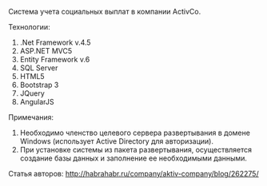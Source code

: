 Система учета социальных выплат в компании ActivCo.

Технологии:
1.  .Net Framework v.4.5
2.  ASP.NET MVC5
3.  Entity Framework v.6
4.  SQL Server
5.  HTML5
6.  Bootstrap 3
7.  JQuery
8.  AngularJS

Примечания:
1.  Необходимо членство целевого сервера развертывания в домене Windows (использует Active Directory для авторизации).
2.  При установке системы из пакета развертывания, осуществляется создание базы данных и заполнение ее необходимыми данными.

Статья авторов:
http://habrahabr.ru/company/aktiv-company/blog/262275/
